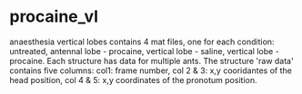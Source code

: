 # procaine_vl
anaesthesia vertical lobes
contains 4 mat files, one for each condition: untreated, antennal lobe - procaine, vertical lobe - saline, vertical lobe - procaine. Each structure has data for multiple ants. The structure 'raw data' contains five columns: col1: frame number,  col 2 & 3: x,y cooridantes of the head position, col 4 & 5: x,y coordinates of the pronotum position.  
